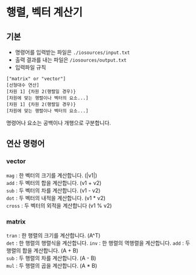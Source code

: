 # 행렬, 벡터 계산기

## 기본
 - 명령어를 입력받는 파일은 `./iosources/input.txt`
 - 출력 결과를 내는 파일은 `/iosources/output.txt`
 - 입력파일 규칙
```
["matrix" or "vector"]
[선형대수 연산]
[차원 1] {차원 2(행렬일 경우)}
[차원에 맞는 행렬이나 벡터의 요소...]
[차원 1] {차원 2(행렬일 경우)}
[차원에 맞는 행렬이나 벡터의 요소...]
```
명령어나 요소는 공백이나 개행으로 구분합니다.
   
## 연산 명령어
### vector
`mag` : 한 벡터의 크기를 계산합니다. (|v1|)   
`add` : 두 벡터의 합을 계산합니다. (v1 + v2)   
`sub` : 두 벡터의 차를 계산합니다. (v1 - v2)   
`dot` : 두 벡터의 내적을 계산합니다. (v1 \* v2)   
`cross` : 두 벡터의 외적을 계산합니다 (v1 % v2)   
### matrix
`tran` : 한 행렬의 크기를 계산합니다. (A^T)   
`det` : 한 행렬의 행렬식을 계산합니다.
`inv` : 한 행렬의 역행렬을 계산합니다.
`add` : 두 행렬의 합을 계산합니다. (A + B)   
`sub` : 두 행렬의 차를 계산합니다. (A - B)   
`mul` : 두 행렬의 곱을 계산합니다. (A \* B)   
